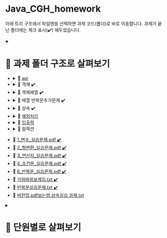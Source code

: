 # Java_CGH_homework
아래 트리 구조에서 파일명을 선택하면 과제 코드(폴더)로 바로 이동합니다.
과제가 끝난 폴더에는 체크 표시(✔️) 해두었습니다.

<details open>
<summary><h1>📌 과제 폴더 구조로 살펴보기</h1></summary>



<ul>
  <li>
    <details>
    <summary>📁 <a href="https://github.com/hoonee-math/Java_CGH_homework/blob/main/CGH_HomeWork/13_API_실습문제/com/bs/practice/token">api</a></summary>
    <ul>
      <li>📕 <a href="">1_API실습문제.pdf</a></li>
      <li>📕 <a href="">2_API실습문제.pdf</a></li>
    </ul>
    </details>
  </li>
  

  <li>
    <details>
    <summary>📁 객체 ✔️</summary>
    <ul>
      <li>📕 <a href="https://github.com/hoonee-math/Java_CGH_homework/blob/main/CGH_HomeWork/10_객체_실습/com/bs/example/practice1/model/vo/Member.java">01_클래스 실습예제.pdf</a></li>
      <li>📄 <a href="https://github.com/hoonee-math/Java_CGH_homework/blob/main/CGH_HomeWork/10_객체_실습/com/myobj/vo/Member.java">01_필드이용실습.txt</a></li>
      <li>📕 <a href="https://github.com/hoonee-math/Java_CGH_homework/blob/main/CGH_HomeWork/10_객체_실습/com/bs/example/practice2/model/vo/Product.java">02_0_필드 실습예제.pdf</a></li>
      <li>📕 <a href="https://github.com/hoonee-math/Java_CGH_homework/blob/main/CGH_HomeWork/10_객체_실습/com/bs/example/practice2/model/vo/Product.java">02_1_필드 접근제한자 실습예제.pdf</a></li>
      <li>📕 <a href="https://github.com/hoonee-math/Java_CGH_homework/blob/main/CGH_HomeWork/10_객체_실습/com/bs/example/practice4/model/vo/Student.java">02_2_필드 초기화 실습예제.pdf</a></li>
      <li>📕 <a href="https://github.com/hoonee-math/Java_CGH_homework/blob/main/CGH_HomeWork/10_객체_실습/com/bs/example/practice3/model/vo/Circle.java#L29">02_3_필드 예약어 실습예제.pdf</a></li>
      <li>📄 <a href="https://github.com/hoonee-math/Java_CGH_homework/blob/main/CGH_HomeWork/10_객체_실습/com/myobj/vo/Product.java">02_객체생성자연습.txt</a></li>
      <li>📕 <a href="https://github.com/hoonee-math/Java_CGH_homework/blob/main/CGH_HomeWork/10_객체_실습/com/bs/example/practice6/model/vo/Book.java">03_생성자 실습예제.pdf</a></li>
      <li>📄 <a href="https://github.com/hoonee-math/Java_CGH_homework/blob/main/CGH_HomeWork/10_객체_실습/com/myobj/vo/Product2.java">03_클래스생성자실습.txt(myObj프로젝트push필요)</a></li>
      <li>📕 <a href="https://github.com/hoonee-math/Java_CGH_homework/blob/main/CGH_HomeWork/10_객체_실습/com/bs/example/practice7/model/vo/Employee.java">04_메소드 실습예제.pdf</a></li>
      <li>📄 <a href="https://github.com/hoonee-math/Java_CGH_homework/blob/main/CGH_HomeWork/10_객체_실습/com/obj/model/vo">04_필드실습.txt</a></li>
      <li>📄 <a href="https://github.com/hoonee-math/Java_CGH_homework/blob/main/CGH_HomeWork/10_객체_실습/com/obj/method/controller/MethodTest.java">05_기본메소드실습.txt</a></li>
      <li>📄 <a href="https://github.com/hoonee-math/Java_CGH_homework/blob/main/CGH_HomeWork/10_객체_실습/com/obj/model/vo/Developer.java">06_필드 이용하는 메소드실습.txt</a></li>
    </ul>
    </details>
  </li>


  <li>
    <details>
    <summary>📁 객체배열 ✔️</summary>
    <ul>
      <li>📕 <a href="https://github.com/hoonee-math/Java_CGH_homework/blob/main/CGH_HomeWork/11_객체배열_실습/com/bs/hw/member/model/controller/MemberController.java">1_객체배열과제.pdf</a></li>
      <li>📕 <a href="https://github.com/hoonee-math/Java_CGH_homework/blob/main/CGH_HomeWork/11_객체배열_실습/com/bs/practice/student/controller/StudentController.java">1_객체배열실습문제.pdf</a></li> 
    </ul>
    </details>
  </li>


  <li>
    <details>
    <summary>📁 배열 반복문추가문제 ✔️</summary>
    <ul>
      <li>📕 <a href="https://github.com/hoonee-math/Java_CGH_homework/blob/main/CGH_HomeWork/04_조건문_실습문제(5_추가문제)/com/bs/practice/chap01/ControlPractice.java#L351">5_조건문_실습문제_추가.pdf</a></li>
      <li>📕 <a href="https://github.com/hoonee-math/Java_CGH_homework/blob/main/CGH_HomeWork/06_반복문_실습문제(7_추가문제)/com/bs/practice/chap02/loop/LoopPractice.java#L369">7_반복문_실습문제_추가.pdf</a></li>
      <li>📕 <a href="https://github.com/hoonee-math/Java_CGH_homework/blob/main/CGH_HomeWork/08_배열_실습문제/com/bs/practice/array/ArrayPractice.java#L12">8_배열_실습문제.pdf</a></li>
      <li>📕 <a href="https://github.com/hoonee-math/Java_CGH_homework/blob/main/CGH_HomeWork/09_2차원배열_실습문제/com/bs/practice/dimension/DimensionPractice.java#L11">9_2차원배열_실습문제.pdf</a></li>
      <li>📄 <a href="https://github.com/hoonee-math/Java_CGH_homework/blob/main/CGH_HomeWork/06_반복문_실습문제(7_추가문제)/com/bs/practice/chap02/loop/BaseBallGame.java">야구게임만들기.txt</a></li>
    </ul>
    </details>
  </li>


  <li>
    <details>
    <summary>📁 상속 ✔️</summary>
    <ul>
      <li>📄 <a href="https://github.com/hoonee-math/Java_CGH_homework/blob/main/CGH_HomeWork/12_상속,다형성,인터페이스_실습문제/com/bs/practice/inherit">06_상속실습.txt</a></li>
      <li>📕 <a href="https://github.com/hoonee-math/Java_CGH_homework/blob/main/CGH_HomeWork/12_상속,다형성,인터페이스_실습문제/com/bs/hw/person">1_상속과제.pdf</a></li>
      <li>📕 <a href="https://github.com/hoonee-math/Java_CGH_homework/blob/main/CGH_HomeWork/12_상속,다형성,인터페이스_실습문제/com/bs/practice/point">1_상속실습문제.pdf</a></li>
    </ul>
    </details>
  </li>


  <li>
    <details>
    <summary>📁 <a href="https://github.com/hoonee-math/Java_CGH_homework/blob/main/CGH_HomeWork/14_예외처리/com/bs/practice">예외처리</a></summary>
    <ul>
      <li>📕 <a href="">1_예외실습문제.pdf</a></li>
      <li>📕 <a href="">2_예외실습문제.pdf</a></li>
    </ul>
    </details>
  </li>


  <li>
    <details>
    <summary>📁 <a href="https://github.com/hoonee-math/Java_CGH_homework/blob/main/CGH_HomeWork/15_IO입출력/com/bs/practice">입출력</a></summary>
    <ul>
      <li>📕 <a href="">1_입출력실습문제.pdf</a></li>
      <li>📕 <a href="">2_입출력실습문제.pdf</a></li>
      <li>📕 <a href="">3_입출력실습문제.pdf</a></li>
    </ul>
    </details>
  </li>

  
  <li>
    <details>
    <summary>📁 컬렉션</summary>
    <ul>
      <li>📕 <a href="https://github.com/hoonee-math/Java_CGH_homework/blob/main/CGH_HomeWork/16_컬렉션/AnimalListController(수업실습).java">컬렉션 실습 람다, forEach 버전</a></li>
    </ul>
    </details>
  </li>
</ul>
<ul>
    <li>📕 <a href="https://github.com/hoonee-math/Java_CGH_homework/blob/main/CGH_HomeWork/01_변수_실습문제/com/bs/practice1/func">1_변수_실습문제.pdf ✔️</a></li>
    <li>📕 <a href="https://github.com/hoonee-math/Java_CGH_homework/blob/main/CGH_HomeWork/02_형변환_실습문제/com/bs/practice2/func">2_형변환_실습문제.pdf ✔️</a></li>
    <li>📕 <a href="https://github.com/hoonee-math/Java_CGH_homework/blob/main/CGH_HomeWork/03_연산자_실습문제/com/bs/practice/func/OperatorPractice.java">3_연산자_실습문제.pdf ✔️</a></li>
    <li>📕 <a href="https://github.com/hoonee-math/Java_CGH_homework/blob/main/CGH_HomeWork/04_조건문_실습문제(5_추가문제)/com/bs/practice/chap01/ControlPractice.java#L11">4_조건문_실습문제.pdf ✔️</a></li>
    <li>📕 <a href="https://github.com/hoonee-math/Java_CGH_homework/blob/main/CGH_HomeWork/06_반복문_실습문제(7_추가문제)/com/bs/practice/chap02/loop/LoopPractice.java">6_반복문_실습문제.pdf ✔️</a></li>
    <li>📄 <a href="https://github.com/hoonee-math/Java_CGH_homework/blob/main/CGH_HomeWork/06_반복문_실습문제(7_추가문제)/com/bs/practice/chap02/loop/Supplementary.java#L11">가위바위보게임.txt ✔️</a></li>
    <li>📄 <a href="https://github.com/hoonee-math/Java_CGH_homework/blob/main/CGH_HomeWork/06_반복문_실습문제(7_추가문제)/com/bs/practice/chap02/loop/Supplementary.java#L63">반복문실습문제.txt ✔️</a></li>
    <li>📄 <a href="">버전업,pdf보는법,상속실습 과제.txt</a></li>
</ul>



  
</details>



<details>
<summary><h1>📌 단원별로 살펴보기</h1></summary>


<details>
<summary><h2>📌 단원별로 살펴보기</h2></summary>
</details>


## [JAVA 학생관리 프로그램][url2]

[rul1]:https://github.com/hoonee-math/Java_CGH_homework/tree/main/CGH_HomeWork
[url2]:https://github.com/hoonee-math/Java_CGH_homework/tree/main/manageStudent
















<details>
<summary>참조 링크</summary>

<!--(이미지로 클릭 버튼 넣기 등): 
[![Java][java-shield]][java-url]
[![Spring](https://img.shields.io/badge/Spring-6DB33F?style=for-the-badge&logo=spring&logoColor=white)][0]
Click [here][project-link] to see the project

<!-- 참조 링크 숨기기(이미지로 클릭 버튼 넣기 등):   <!-- 이미지 링크 
[java-shield]: https://img.shields.io/badge/Java-ED8B00?style=for-the-badge&logo=java&logoColor=white
[java-url]: https://docs.oracle.com/en/java/javase/17/docs/api/index.html
[0]: https://spring.io/
[project-link]: https://your-project-url.com
-->

</details>
